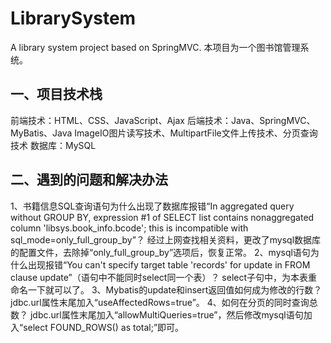 # LibrarySystem
A library system project based on SpringMVC.
本项目为一个图书馆管理系统。

## 一、项目技术栈
前端技术：HTML、CSS、JavaScript、Ajax
后端技术：Java、SpringMVC、MyBatis、Java ImageIO图片读写技术、MultipartFile文件上传技术、分页查询技术
数据库：MySQL

## 二、遇到的问题和解决办法
1、书籍信息SQL查询语句为什么出现了数据库报错“In aggregated query without GROUP BY, expression #1 of SELECT list contains nonaggregated column 'libsys.book_info.bcode'; this is incompatible with sql_mode=only_full_group_by”？
经过上网查找相关资料，更改了mysql数据库的配置文件，去除掉“only_full_group_by”选项后，恢复正常。
2、mysql语句为什么出现报错“You can't specify target table 'records' for update in FROM clause update”（语句中不能同时select同一个表）？
select子句中，为本表重命名一下就可以了。
3、Mybatis的update和insert返回值如何成为修改的行数？
jdbc.url属性末尾加入“useAffectedRows=true”。
4、如何在分页的同时查询总数？
jdbc.url属性末尾加入“allowMultiQueries=true”，然后修改mysql语句加入“select FOUND_ROWS() as total;”即可。
